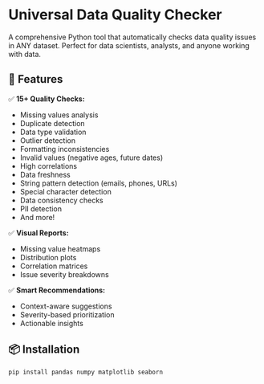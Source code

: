 # Universal Data Quality Checker

A comprehensive Python tool that automatically checks data quality issues in ANY dataset. Perfect for data scientists, analysts, and anyone working with data.

## 🚀 Features

✅ **15+ Quality Checks:**
- Missing values analysis
- Duplicate detection
- Data type validation
- Outlier detection
- Formatting inconsistencies
- Invalid values (negative ages, future dates)
- High correlations
- Data freshness
- String pattern detection (emails, phones, URLs)
- Special character detection
- Data consistency checks
- PII detection
- And more!

✅ **Visual Reports:**
- Missing value heatmaps
- Distribution plots
- Correlation matrices
- Issue severity breakdowns

✅ **Smart Recommendations:**
- Context-aware suggestions
- Severity-based prioritization
- Actionable insights

## 📦 Installation

```bash
pip install pandas numpy matplotlib seaborn
